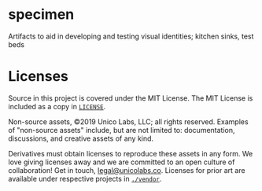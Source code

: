 # specimen
Artifacts to aid in developing and testing visual identities; kitchen sinks, test beds

# Licenses
Source in this project is covered under the MIT License. The MIT License is included as a copy in [`LICENSE`](./LICENSE). 

Non-source assets, ©2019 Unico Labs, LLC; all rights reserved. Examples of "non-source assets" include, but are not limited to: documentation, discussions, and creative assets of any kind. 

Derivatives must obtain licenses to reproduce these assets in any form. We love giving licenses away and we are committed to an open culture of collaboration! Get in touch, legal@unicolabs.co. Licenses for prior art are available under respective projects in [`./vendor`](./vendor).
